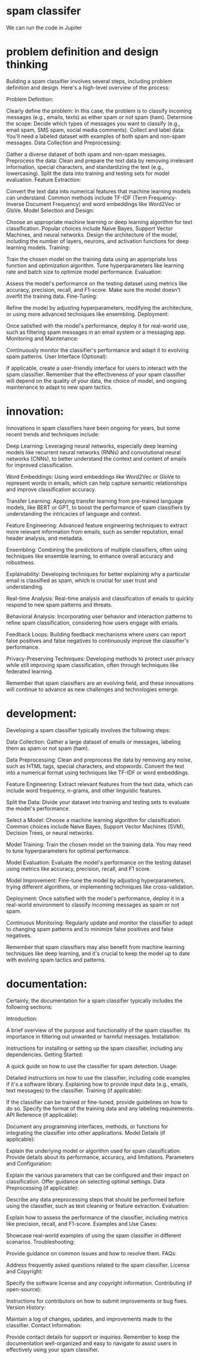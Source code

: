 # spam classifer

We can run the code in Jupiter

# problem definition and design thinking

Building a spam classifier involves several steps, including problem definition and design. Here's a high-level overview of the process:

Problem Definition:

Clearly define the problem: In this case, the problem is to classify incoming messages (e.g., emails, texts) as either spam or not spam (ham).
Determine the scope: Decide which types of messages you want to classify (e.g., email spam, SMS spam, social media comments).
Collect and label data: You'll need a labeled dataset with examples of both spam and non-spam messages.
Data Collection and Preprocessing:

Gather a diverse dataset of both spam and non-spam messages.
Preprocess the data: Clean and prepare the text data by removing irrelevant information, special characters, and standardizing the text (e.g., lowercasing).
Split the data into training and testing sets for model evaluation.
Feature Extraction:

Convert the text data into numerical features that machine learning models can understand. Common methods include TF-IDF (Term Frequency-Inverse Document Frequency) and word embeddings like Word2Vec or GloVe.
Model Selection and Design:

Choose an appropriate machine learning or deep learning algorithm for text classification. Popular choices include Naive Bayes, Support Vector Machines, and neural networks.
Design the architecture of the model, including the number of layers, neurons, and activation functions for deep learning models.
Training:

Train the chosen model on the training data using an appropriate loss function and optimization algorithm.
Tune hyperparameters like learning rate and batch size to optimize model performance.
Evaluation:

Assess the model's performance on the testing dataset using metrics like accuracy, precision, recall, and F1-score.
Make sure the model doesn't overfit the training data.
Fine-Tuning:

Refine the model by adjusting hyperparameters, modifying the architecture, or using more advanced techniques like ensembling.
Deployment:

Once satisfied with the model's performance, deploy it for real-world use, such as filtering spam messages in an email system or a messaging app.
Monitoring and Maintenance:

Continuously monitor the classifier's performance and adapt it to evolving spam patterns.
User Interface (Optional):

If applicable, create a user-friendly interface for users to interact with the spam classifier.
Remember that the effectiveness of your spam classifier will depend on the quality of your data, the choice of model, and ongoing maintenance to adapt to new spam tactics.

# innovation:

Innovations in spam classifiers have been ongoing for years, but some recent trends and techniques include:

Deep Learning: Leveraging neural networks, especially deep learning models like recurrent neural networks (RNNs) and convolutional neural networks (CNNs), to better understand the context and content of emails for improved classification.

Word Embeddings: Using word embeddings like Word2Vec or GloVe to represent words in emails, which can help capture semantic relationships and improve classification accuracy.

Transfer Learning: Applying transfer learning from pre-trained language models, like BERT or GPT, to boost the performance of spam classifiers by understanding the intricacies of language and context.

Feature Engineering: Advanced feature engineering techniques to extract more relevant information from emails, such as sender reputation, email header analysis, and metadata.

Ensembling: Combining the predictions of multiple classifiers, often using techniques like ensemble learning, to enhance overall accuracy and robustness.

Explainability: Developing techniques for better explaining why a particular email is classified as spam, which is crucial for user trust and understanding.

Real-time Analysis: Real-time analysis and classification of emails to quickly respond to new spam patterns and threats.

Behavioral Analysis: Incorporating user behavior and interaction patterns to refine spam classification, considering how users engage with emails.

Feedback Loops: Building feedback mechanisms where users can report false positives and false negatives to continuously improve the classifier's performance.

Privacy-Preserving Techniques: Developing methods to protect user privacy while still improving spam classification, often through techniques like federated learning.

Remember that spam classifiers are an evolving field, and these innovations will continue to advance as new challenges and technologies emerge.

# development:

Developing a spam classifier typically involves the following steps:

Data Collection: Gather a large dataset of emails or messages, labeling them as spam or not spam (ham).

Data Preprocessing: Clean and preprocess the data by removing any noise, such as HTML tags, special characters, and stopwords. Convert the text into a numerical format using techniques like TF-IDF or word embeddings.

Feature Engineering: Extract relevant features from the text data, which can include word frequency, n-grams, and other linguistic features.

Split the Data: Divide your dataset into training and testing sets to evaluate the model's performance.

Select a Model: Choose a machine learning algorithm for classification. Common choices include Naive Bayes, Support Vector Machines (SVM), Decision Trees, or neural networks.

Model Training: Train the chosen model on the training data. You may need to tune hyperparameters for optimal performance.

Model Evaluation: Evaluate the model's performance on the testing dataset using metrics like accuracy, precision, recall, and F1 score.

Model Improvement: Fine-tune the model by adjusting hyperparameters, trying different algorithms, or implementing techniques like cross-validation.

Deployment: Once satisfied with the model's performance, deploy it in a real-world environment to classify incoming messages as spam or not spam.

Continuous Monitoring: Regularly update and monitor the classifier to adapt to changing spam patterns and to minimize false positives and false negatives.

Remember that spam classifiers may also benefit from machine learning techniques like deep learning, and it's crucial to keep the model up to date with evolving spam tactics and patterns.

# documentation:

Certainly, the documentation for a spam classifier typically includes the following sections:

Introduction:

A brief overview of the purpose and functionality of the spam classifier.
Its importance in filtering out unwanted or harmful messages.
Installation:

Instructions for installing or setting up the spam classifier, including any dependencies.
Getting Started:

A quick guide on how to use the classifier for spam detection.
Usage:

Detailed instructions on how to use the classifier, including code examples if it's a software library.
Explaining how to provide input data (e.g., emails, text messages) to the classifier.
Training (if applicable):

If the classifier can be trained or fine-tuned, provide guidelines on how to do so.
Specify the format of the training data and any labeling requirements.
API Reference (if applicable):

Document any programming interfaces, methods, or functions for integrating the classifier into other applications.
Model Details (if applicable):

Explain the underlying model or algorithm used for spam classification.
Provide details about its performance, accuracy, and limitations.
Parameters and Configuration:

Explain the various parameters that can be configured and their impact on classification.
Offer guidance on selecting optimal settings.
Data Preprocessing (if applicable):

Describe any data preprocessing steps that should be performed before using the classifier, such as text cleaning or feature extraction.
Evaluation:

Explain how to assess the performance of the classifier, including metrics like precision, recall, and F1-score.
Examples and Use Cases:

Showcase real-world examples of using the spam classifier in different scenarios.
Troubleshooting:

Provide guidance on common issues and how to resolve them.
FAQs:

Address frequently asked questions related to the spam classifier.
License and Copyright:

Specify the software license and any copyright information.
Contributing (if open-source):

Instructions for contributors on how to submit improvements or bug fixes.
Version History:

Maintain a log of changes, updates, and improvements made to the classifier.
Contact Information:

Provide contact details for support or inquiries.
Remember to keep the documentation well-organized and easy to navigate to assist users in effectively using your spam classifier.
